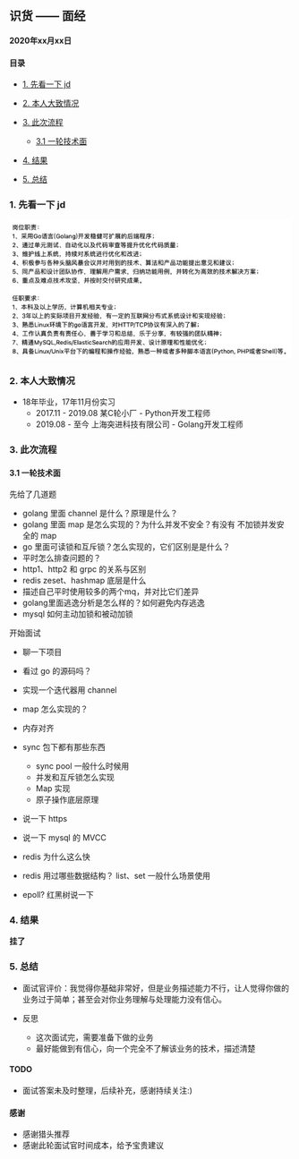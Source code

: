 ## 识货 —— 面经

#### 2020年xx月xx日

#### 目录

- [1. 先看一下 jd](#1-先看一下-jd)
- [2. 本人大致情况](#2-本人大致情况)
- [3. 此次流程](#3此次流程)
    - [3.1 一轮技术面](#31-一轮技术面)

- [4. 结果](#4-结果)

- [5. 总结](#5总结)


### 1. 先看一下 jd

![Alt Text](./images/shihuo_jd.png)

### 2. 本人大致情况

- 18年毕业，17年11月份实习
    - 2017.11 - 2019.08 某C轮小厂 -  Python开发工程师
    - 2019.08 - 至今 上海突进科技有限公司 - Golang开发工程师

### 3. 此次流程

#### 3.1 一轮技术面

先给了几道题  
 - golang 里面 channel 是什么？原理是什么？  
 - golang 里面 map 是怎么实现的？为什么并发不安全？有没有 不加锁并发安全的 map  
 - go 里面可读锁和互斥锁？怎么实现的，它们区别是是什么？  
 - 平时怎么排查问题的？  
 - http1、http2 和 grpc 的关系与区别  
 - redis zeset、hashmap 底层是什么  
 - 描述自己平时使用较多的两个mq，并对比它们差异  
 - golang里面逃逸分析是怎么样的？如何避免内存逃逸  
 - mysql 如何主动加锁和被动加锁   

开始面试

- 聊一下项目

- 看过 go 的源码吗？

- 实现一个迭代器用 channel 

- map 怎么实现的？

- 内存对齐

- sync 包下都有那些东西  
    - sync pool 一般什么时候用  
    - 并发和互斥锁怎么实现  
    - Map 实现  
    - 原子操作底层原理  

- 说一下 https 

- 说一下 mysql 的 MVCC

- redis 为什么这么快  
- redis 用过哪些数据结构？ list、set 一般什么场景使用  
- epoll? 红黑树说一下  

### 4. 结果

__挂了__

### 5. 总结

- 面试官评价：我觉得你基础非常好，但是业务描述能力不行，让人觉得你做的业务过于简单；甚至会对你业务理解与处理能力没有信心。

- 反思  
    - 这次面试完，需要准备下做的业务    
    - 最好能做到有信心，向一个完全不了解该业务的技术，描述清楚    

#### TODO

- 面试答案未及时整理，后续补充，感谢持续关注:)

#### 感谢

- 感谢猎头推荐  
- 感谢此轮面试官时间成本，给予宝贵建议
